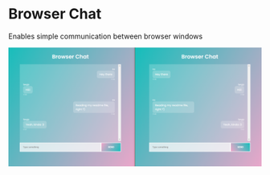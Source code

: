 # Browser Chat

Enables simple communication between browser windows

![Chat Screen](readme_src/chat1.png)
